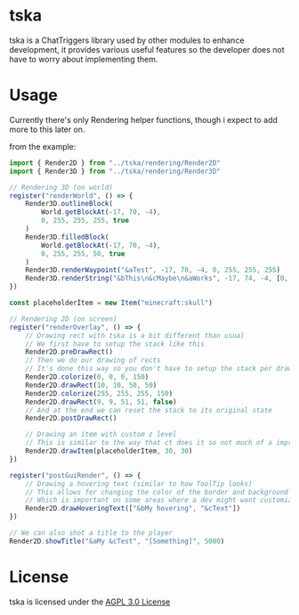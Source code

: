 # tska
tska is a ChatTriggers library used by other modules to enhance development, it provides various useful features so the developer does not have to worry about implementing them.

# Usage
Currently there's only Rendering helper functions, though i expect to add more to this later on.

from the example:
```js
import { Render2D } from "../tska/rendering/Render2D"
import { Render3D } from "../tska/rendering/Render3D"

// Rendering 3D (on world)
register("renderWorld", () => {
    Render3D.outlineBlock(
        World.getBlockAt(-17, 70, -4),
        0, 255, 255, 255, true
    )
    Render3D.filledBlock(
        World.getBlockAt(-17, 70, -4),
        0, 255, 255, 50, true
    )
    Render3D.renderWaypoint("&aTest", -17, 70, -4, 0, 255, 255, 255)
    Render3D.renderString("&bThis\n&cMaybe\n&aWorks", -17, 74, -4, [0, 0, 0, 80])
})

const placeholderItem = new Item("minecraft:skull")

// Rendering 2D (on screen)
register("renderOverlay", () => {
    // Drawing rect with tska is a bit different than usual
    // We first have to setup the stack like this
    Render2D.preDrawRect()
    // Then we do our drawing of rects
    // It's done this way so you don't have to setup the stack per draw call
    Render2D.colorize(0, 0, 0, 150)
    Render2D.drawRect(10, 10, 50, 50)
    Render2D.colorize(255, 255, 255, 150)
    Render2D.drawRect(9, 9, 51, 51, false)
    // And at the end we can reset the stack to its original state
    Render2D.postDrawRect()

    // Drawing an item with custom z level
    // This is similar to the way that ct does it so not much of a improvement
    Render2D.drawItem(placeholderItem, 30, 30)
})

register("postGuiRender", () => {
    // Drawing a hovering text (similar to how ToolTip looks)
    // This allows for changing the color of the border and background as well as changing the z level
    // Which is important on some areas where a dev might want customization
    Render2D.drawHoveringText(["&bMy hovering", "&cText"])
})

// We can also shot a title to the player
Render2D.showTitle("&aMy &cTest", "[Something]", 5000)
```

# License
tska is licensed under the [AGPL 3.0 License](https://github.com/DocilElm/tska/blob/main/LICENSE)